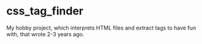 # css_tag_finder
My hobby project, which interprets HTML files and extract tags to have fun with, that wrote 2-3 years ago. 
